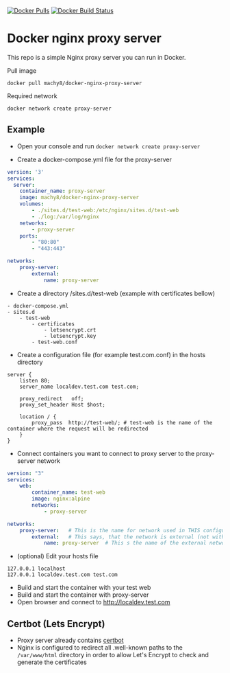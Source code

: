 [![Docker Pulls](https://img.shields.io/docker/pulls/machy8/docker-nginx-proxy-server.svg)](https://hub.docker.com/r/machy8/docker-nginx-proxy-server/)
[![Docker Build Status](https://img.shields.io/docker/build/machy8/docker-nginx-proxy-server.svg)]()

# Docker nginx proxy server

This repo is a simple Nginx proxy server you can run in Docker.

Pull image
````
docker pull machy8/docker-nginx-proxy-server
````

Required network
````
docker network create proxy-server
````

## Example 
- Open your console and run `docker network create proxy-server`

- Create a docker-compose.yml file for the proxy-server
````yaml
version: '3'
services:
  server:
    container_name: proxy-server
    image: machy8/docker-nginx-proxy-server
    volumes:
        - ./sites.d/test-web:/etc/nginx/sites.d/test-web
        - ./log:/var/log/nginx
    networks:
        - proxy-server
    ports:
        - "80:80"
        - "443:443"

networks:
    proxy-server:
        external:
            name: proxy-server
````

- Create a directory /sites.d/test-web (example with certificates bellow)
````
- docker-compose.yml
- sites.d
    - test-web
        - certificates
            - letsencrypt.crt
            - letsencrypt.key
        - test-web.conf
````

- Create a configuration file (for example test.com.conf) in the hosts directory
````nginx
server {
    listen 80;
    server_name localdev.test.com test.com;
    
    proxy_redirect   off;
    proxy_set_header Host $host;
    
    location / {
        proxy_pass  http://test-web/; # test-web is the name of the container where the request will be redirected
    }
}
````

- Connect containers you want to connect to proxy server to the proxy-server network
````yaml
version: "3"
services:
    web:
        container_name: test-web
        image: nginx:alpine
        networks:
            - proxy-server

networks:
    proxy-server:   # This is the name for network used in THIS configuration file
        external:   # This says, that the network is external (not within this docker-compose.yml)
            name: proxy-server  # This s the name of the external network
````

- (optional) Edit your hosts file
````
127.0.0.1 localhost
127.0.0.1 localdev.test.com test.com
````
- Build and start the container with your test web
- Build and start the container with proxy-server
- Open browser and connect to http://localdev.test.com

## Certbot (Lets Encrypt)
- Proxy server already contains [certbot](https://certbot.eff.org/)
- Nginx is configured to redirect all .well-known paths to the `/var/www/html` directory in order to allow Let's Encrypt to check and generate the certificates
